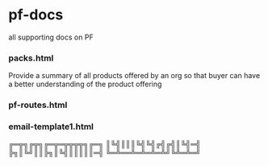 # pf-docs
all supporting docs on PF

### packs.html
Provide a summary of all products offered by an org so that buyer can have a better understanding of the product offering

### pf-routes.html
### email-template1.html


╔═╦╗╔╦╗╔═╦═╦╦╦╦╗╔═╗
║╚╣║║║╚╣╚╣╔╣╔╣║╚╣═╣
╠╗║╚╝║║╠╗║╚╣║║║║║═╣
╚═╩══╩═╩═╩═╩╝╚╩═╩═╝